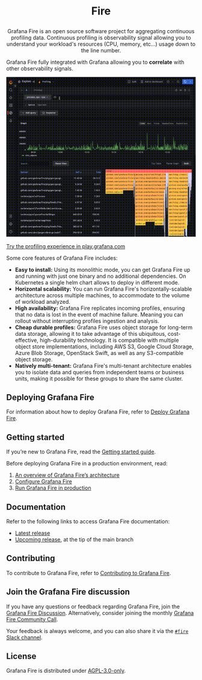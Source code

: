 # <p align="center">Fire</p>

<p align="center">Grafana Fire is an open source software project for aggregating continuous profiling data. Continuous profiling is
observability signal allowing you to understand your workload's resources (CPU, memory, etc...) usage down to the line number.</p>

Grafana Fire fully integrated with Grafana allowing you to **correlate** with other observability signals.

![Grafana Explore](grafana-profiles.gif)

[Try the profiling experience in play.grafana.com]()

[//]: <> (link to live demo/play.grafana.com.)

Some core features of Grafana Fire includes:

- **Easy to install:** Using its monolithic mode, you can get Grafana Fire up and
  running with just one binary and no additional dependencies. On Kubernetes a single helm chart
  allows to deploy in different mode.
- **Horizontal scalability:**  You can run Grafana Fire's horizontally-scalable
  architecture across multiple machines, to accommodate to the volume of workload analyzed.
- **High availability:** Grafana Fire replicates incoming profiles, ensuring that
  no data is lost in the event of machine failure. Meaning you can rollout without
  interrupting profiles ingestion and analysis.
- **Cheap durable profiles:** Grafana Fire uses object storage for long-term data storage,
  allowing it to take advantage of this ubiquitous, cost-effective, high-durability technology.
  It is compatible with multiple object store implementations, including AWS S3,
  Google Cloud Storage, Azure Blob Storage, OpenStack Swift, as well as any S3-compatible object storage.
- **Natively multi-tenant:** Grafana Fire's multi-tenant architecture enables you
  to isolate data and queries from independent teams or business units, making it
  possible for these groups to share the same cluster.

## Deploying Grafana Fire

For information about how to deploy Grafana Fire, refer to [Deploy Grafana Fire](https://grafana.com/docs/fire/latest/operators-guide/deploying-grafana-fire/).

## Getting started

If you’re new to Grafana Fire, read the [Getting started guide](https://grafana.com/docs/fire/latest/operators-guide/getting-started/).

Before deploying Grafana Fire in a production environment, read:

1. [An overview of Grafana Fire’s architecture](https://grafana.com/docs/fire/latest/operators-guide/architecture/)
1. [Configure Grafana Fire](https://grafana.com/docs/fire/latest/operators-guide/configuring/)
1. [Run Grafana Fire in production](https://grafana.com/docs/fire/latest/operators-guide/running-production-environment/)

## Documentation

Refer to the following links to access Grafana Fire documentation:

- [Latest release](https://grafana.com/docs/fire/latest/)
- [Upcoming release](https://grafana.com/docs/fire/next/), at the tip of the main branch

## Contributing

To contribute to Grafana Fire, refer to [Contributing to Grafana Fire](https://github.com/grafana/fire/tree/main/docs/internal/contributing).

## Join the Grafana Fire discussion

If you have any questions or feedback regarding Grafana Fire, join the [Grafana Fire Discussion](https://github.com/grafana/fire/discussions). Alternatively, consider joining the monthly [Grafana Fire Community Call](https://docs.google.com/document/d/1E4jJcGicvLTyMEY6cUFFZUg_I8ytrBuW8r5yt1LyMv4).

Your feedback is always welcome, and you can also share it via the [`#fire` Slack channel](https://slack.grafana.com/).

## License

Grafana Fire is distributed under [AGPL-3.0-only](LICENSE).
